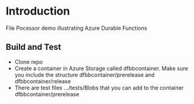# Introduction 
File Pocessor demo illustrating Azure Durable Functions

## Build and Test
* Clone repo
* Create a container in Azure Storage called dfbbcontainer. Make sure you include the structure dfbbcontainer/prerelease and dfbbcontainer/release
* There are test files .../tests/Blobs that you can add to the container dfbbcontainer/prerelease